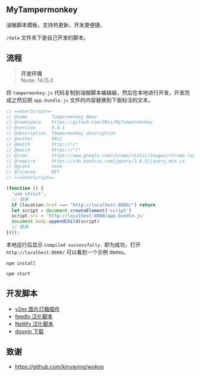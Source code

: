 ## MyTampermonkey

油猴脚本模板，支持热更新，开发更便捷。

`/data` 文件夹下是自己开发的脚本。

## 流程

> **开发环境**  
> Node: 14.15.0

将 `tampermonkey.js` 代码复制到油猴脚本编辑器，然后在本地进行开发，开发完成之然后把 `app.bundle.js` 文件的内容替换到下面标注的文本。

```js
// ==UserScript==
// @name         Tampermonkey Nmae
// @namespace    https://github.com/98zi/MyTampermonkey
// @version      0.0.1
// @description  Tampermonkey description
// @author       98zi
// @match        http://*/*
// @match        https://*/*
// @icon         https://www.google.com/chrome/static/images/chrome-logo-m100.svg
// @require      https://cdn.bootcss.com/jquery/3.6.0/jquery.min.js
// @grant        none
// @license      MIT
// ==/UserScript==

(function () {
  'use strict';
  // 替换
  if (location.href === "http://localhost:8080/") return
  let script = document.createElement('script')
  script.src = 'http://localhost:8080/app.bundle.js'
  document.body.appendChild(script)
  // 替换
})();
```

本地运行后显示 `Compiled successfully.` 即为成功，打开 `http://localhost:8080/` 可以看到一个示例 demo。

```shell
npm install

npm start
```

## 开发脚本

- [v2ex 图片灯箱插件](./data/v2ex图片灯箱插件.js)
- [feedly 汉化脚本](./data/feedly汉化脚本.js)
- [Netlify 汉化脚本](./data/Netlify汉化脚本.js)
- [douyin 下载](./data/douyin下载.js)


## 致谢

- https://github.com/kinyaying/wokoo
